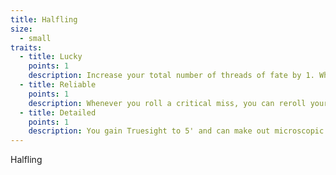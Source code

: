 ```yaml
---
title: Halfling
size:
  - small
traits:
  - title: Lucky
    points: 1
    description: Increase your total number of threads of fate by 1. Whenever you finish a long rest, regain 1 thread.
  - title: Reliable
    points: 1
    description: Whenever you roll a critical miss, you can reroll your ability check and must use the new result.
  - title: Detailed
    points: 1
    description: You gain Truesight to 5' and can make out microscopic details in items you closely examine.
---
```


Halfling
